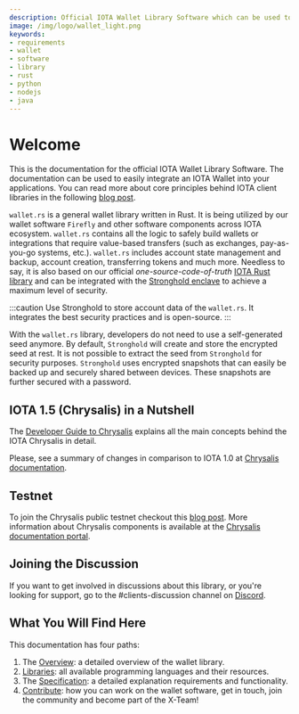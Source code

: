 ```yaml
---
description: Official IOTA Wallet Library Software which can be used to easily integrate an IOTA Wallet into your application 
image: /img/logo/wallet_light.png
keywords:
- requirements
- wallet
- software
- library
- rust
- python
- nodejs
- java
---
```

# Welcome

This is the documentation for the official IOTA Wallet Library Software. The documentation can be used to easily integrate an IOTA Wallet into your applications. You can read more about core principles behind IOTA client libraries in the following [blog post](https://blog.iota.org/the-new-iota-client-libraries-harder-better-faster-stronger/).

`wallet.rs` is a general wallet library written in Rust. It is being utilized by our wallet software `Firefly` and other software components across IOTA ecosystem. `wallet.rs` contains all the logic to safely build wallets or integrations that require value-based transfers (such as exchanges, pay-as-you-go systems, etc.). `wallet.rs` includes account state management and backup, account creation, transferring tokens and much more. Needless to say, it is also based on our official _one-source-code-of-truth_ [IOTA Rust library](https://github.com/iotaledger/iota.rs) and can be integrated with the [Stronghold enclave](https://blog.iota.org/iota-stronghold-6ce55d311d7c/) to achieve a maximum level of security.

:::caution
Use Stronghold to store account data of the `wallet.rs`. It integrates the best security practices and is open-source.
:::

With the `wallet.rs` library, developers do not need to use a self-generated seed anymore. By default, `Stronghold` will create and store the encrypted seed at rest. It is not possible to extract the seed from `Stronghold` for security purposes. `Stronghold` uses encrypted snapshots that can easily be backed up and securely shared between devices. These snapshots are further secured with a password.

## IOTA 1.5 (Chrysalis) in a Nutshell
The [Developer Guide to Chrysalis](https://chrysalis.docs.iota.org/guides/dev_guide) explains all the main concepts behind the IOTA Chrysalis in detail.

Please, see a summary of changes in comparison to IOTA 1.0 at [Chrysalis documentation](https://chrysalis.docs.iota.org/guides).

## Testnet
To join the Chrysalis public testnet checkout this [blog post](https://blog.iota.org/chrysalis-phase-2-testnet-out-now/). More information about Chrysalis components is available at the [Chrysalis documentation portal](https://chrysalis.docs.iota.org/).

## Joining the Discussion
If you want to get involved in discussions about this library, or you're looking for support, go to the #clients-discussion channel on [Discord](https://discord.iota.org).

## What You Will Find Here
This documentation has four paths:
1. The [Overview](overview.md): a detailed overview of the wallet library. 
2. [Libraries](libraries/overview.md): all available programming languages and their resources.
3. The [Specification](specification.md): a detailed explanation requirements and functionality.
4. [Contribute](contribute.md): how you can work on the wallet software, get in touch, join the community and become part of the X-Team!
